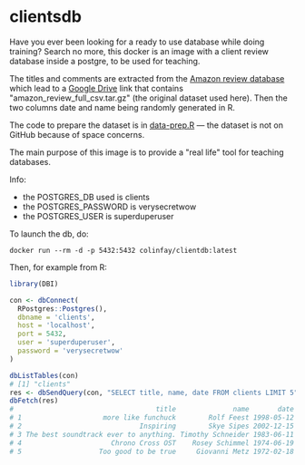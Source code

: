 # clientsdb

Have you ever been looking for a ready to use database while doing training? 
Search no more, this docker is an image with a client review database inside a postgre, to be used for teaching.

The titles and comments are extracted from the [Amazon review database](https://www.kaggle.com/bittlingmayer/amazonreviews) which lead to a [Google Drive](https://drive.google.com/drive/folders/0Bz8a_Dbh9Qhbfll6bVpmNUtUcFdjYmF2SEpmZUZUcVNiMUw1TWN6RDV3a0JHT3kxLVhVR2M) link that contains "amazon_review_full_csv.tar.gz" (the original dataset used here).
Then the two columns date and name being randomly generated in R. 

The code to prepare the dataset is in [data-prep.R](data-prep.R) — the dataset is not on GitHub because of space concerns. 

The main purpose of this image is to provide a "real life" tool for teaching databases. 

Info: 
- the POSTGRES_DB used is clients
- the POSTGRES_PASSWORD is verysecretwow
- the POSTGRES_USER is superduperuser

To launch the db, do: 

```
docker run --rm -d -p 5432:5432 colinfay/clientdb:latest
```

Then, for example from R: 

```r
library(DBI)

con <- dbConnect(
  RPostgres::Postgres(),
  dbname = 'clients', 
  host = 'localhost',
  port = 5432, 
  user = 'superduperuser',
  password = 'verysecretwow'
)

dbListTables(con)
# [1] "clients"
res <- dbSendQuery(con, "SELECT title, name, date FROM clients LIMIT 5")
dbFetch(res)
#                                   title              name       date
# 1                    more like funchuck        Rolf Feest 1998-05-12
# 2                             Inspiring        Skye Sipes 2002-12-15
# 3 The best soundtrack ever to anything. Timothy Schneider 1983-06-11
# 4                      Chrono Cross OST    Rosey Schimmel 1974-06-19
# 5                   Too good to be true     Giovanni Metz 1972-02-18
```